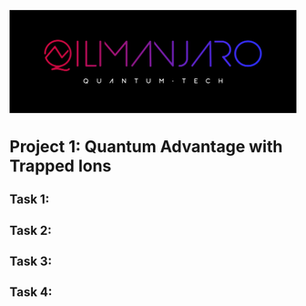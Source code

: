![CDL 2021 Cohort Project](logo.jpg)
# Project 1: Quantum Advantage with Trapped Ions 

## Task 1:

## Task 2:

## Task 3: 

## Task 4:

